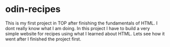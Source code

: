 # odin-recipes

This is my first project in TOP after finishing the fundamentals of HTML. I dont really know what I am doing. In this project I have to build a very simple
website for recipes using what I learned about HTML. Lets see how it went after I finished the project first.